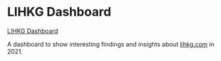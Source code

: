# LIHKG Dashboard

[LIHKG Dashboard](https://lihkg-dashboard.netlify.app/)

A dashboard to show interesting findings and insights about [lihkg.com](https://lihkg.com/) in 2021.
